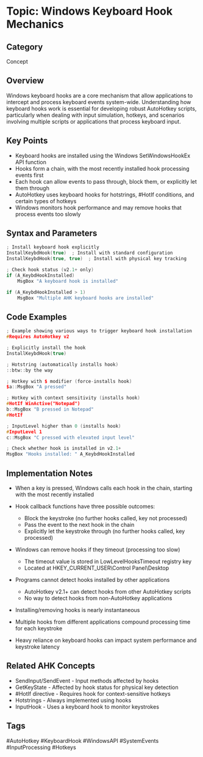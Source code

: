 # Topic: Windows Keyboard Hook Mechanics

## Category

Concept

## Overview

Windows keyboard hooks are a core mechanism that allow applications to intercept and process keyboard events system-wide. Understanding how keyboard hooks work is essential for developing robust AutoHotkey scripts, particularly when dealing with input simulation, hotkeys, and scenarios involving multiple scripts or applications that process keyboard input.

## Key Points

- Keyboard hooks are installed using the Windows SetWindowsHookEx API function
- Hooks form a chain, with the most recently installed hook processing events first
- Each hook can allow events to pass through, block them, or explicitly let them through
- AutoHotkey uses keyboard hooks for hotstrings, #HotIf conditions, and certain types of hotkeys
- Windows monitors hook performance and may remove hooks that process events too slowly

## Syntax and Parameters

```cpp
; Install keyboard hook explicitly
InstallKeybdHook(true)  ; Install with standard configuration
InstallKeybdHook(true, true)  ; Install with physical key tracking

; Check hook status (v2.1+ only)
if (A_KeybdHookInstalled)
    MsgBox "A keyboard hook is installed"

if (A_KeybdHookInstalled > 1)
    MsgBox "Multiple AHK keyboard hooks are installed"
```

## Code Examples

```cpp
; Example showing various ways to trigger keyboard hook installation
#Requires AutoHotkey v2

; Explicitly install the hook
InstallKeybdHook(true)

; Hotstring (automatically installs hook)
::btw::by the way

; Hotkey with $ modifier (force-installs hook)
$a::MsgBox "A pressed"

; Hotkey with context sensitivity (installs hook)
#HotIf WinActive("Notepad")
b::MsgBox "B pressed in Notepad"
#HotIf

; InputLevel higher than 0 (installs hook)
#InputLevel 1
c::MsgBox "C pressed with elevated input level"

; Check whether hook is installed in v2.1+
MsgBox "Hooks installed: " A_KeybdHookInstalled
```

## Implementation Notes

- When a key is pressed, Windows calls each hook in the chain, starting with the most recently installed
- Hook callback functions have three possible outcomes:
  * Block the keystroke (no further hooks called, key not processed)
  * Pass the event to the next hook in the chain
  * Explicitly let the keystroke through (no further hooks called, key processed)

- Windows can remove hooks if they timeout (processing too slow)
  * The timeout value is stored in LowLevelHooksTimeout registry key
  * Located at HKEY_CURRENT_USER\Control Panel\Desktop

- Programs cannot detect hooks installed by other applications
  * AutoHotkey v2.1+ can detect hooks from other AutoHotkey scripts
  * No way to detect hooks from non-AutoHotkey applications

- Installing/removing hooks is nearly instantaneous
- Multiple hooks from different applications compound processing time for each keystroke
- Heavy reliance on keyboard hooks can impact system performance and keystroke latency

## Related AHK Concepts

- SendInput/SendEvent - Input methods affected by hooks
- GetKeyState - Affected by hook status for physical key detection
- #HotIf directive - Requires hook for context-sensitive hotkeys
- Hotstrings - Always implemented using hooks
- InputHook - Uses a keyboard hook to monitor keystrokes

## Tags

#AutoHotkey #KeyboardHook #WindowsAPI #SystemEvents #InputProcessing #Hotkeys